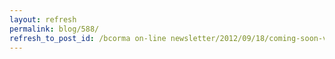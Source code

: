 ```yaml
---
layout: refresh
permalink: blog/588/
refresh_to_post_id: /bcorma on-line newsletter/2012/09/18/coming-soon-vancouver-powersports-adventure-show-october-13th-and-14th-get-2-for-1-tickets
---
```

